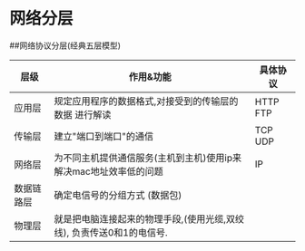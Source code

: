 # 网络分层

##网络协议分层(经典五层模型)

|层级|作用&功能|具体协议|  
|---|---|---| 
|应用层|规定应用程序的数据格式,对接受到的传输层的数据 进行解读 |HTTP FTP| 
|传输层|建立"端口到端口"的通信 |TCP UDP| 
|网络层|为不同主机提供通信服务(主机到主机)使用ip来解决mac地址效率低的问题|IP| 
|数据链路层|确定电信号的分组方式 (数据包)|| 
|物理层|就是把电脑连接起来的物理手段,(使用光缆,双绞线), 负责传送0和1的电信号.||